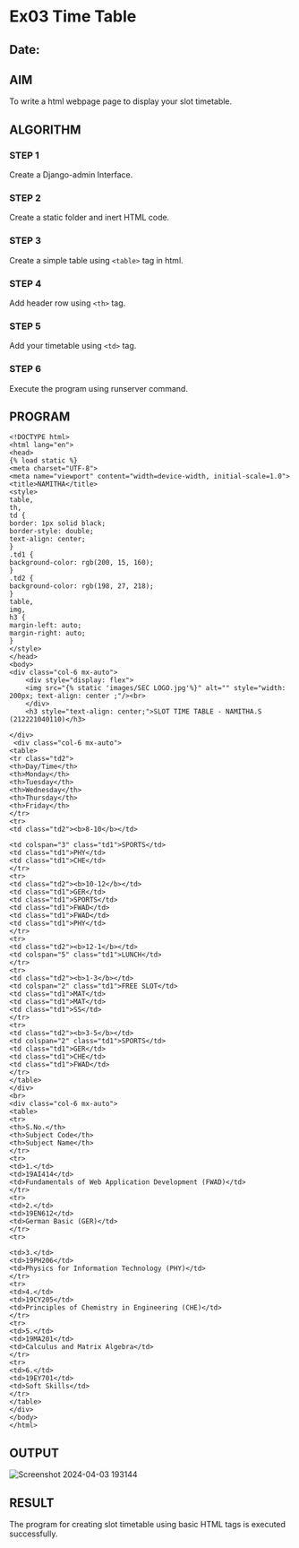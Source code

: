 # Ex03 Time Table
## Date:

## AIM
To write a html webpage page to display your slot timetable.

## ALGORITHM
### STEP 1
Create a Django-admin Interface.

### STEP 2
Create a static folder and inert HTML code.

### STEP 3
Create a simple table using ```<table>``` tag in html.

### STEP 4
Add header row using ```<th>``` tag.

### STEP 5
Add your timetable using ```<td>``` tag.

### STEP 6
Execute the program using runserver command.

## PROGRAM
```
<!DOCTYPE html>
<html lang="en">
<head>
{% load static %}
<meta charset="UTF-8">
<meta name="viewport" content="width=device-width, initial-scale=1.0">
<title>NAMITHA</title>
<style>
table,
th,
td {
border: 1px solid black;
border-style: double;
text-align: center;
}
.td1 {
background-color: rgb(200, 15, 160);
}
.td2 {
background-color: rgb(198, 27, 218);
}
table,
img,
h3 {
margin-left: auto;
margin-right: auto;
}
</style>
</head>
<body>
<div class="col-6 mx-auto"> 
    <div style="display: flex"> 
    <img src="{% static 'images/SEC LOGO.jpg'%}" alt="" style="width: 200px; text-align: center ;"/><br>
    </div>
    <h3 style="text-align: center;">SLOT TIME TABLE - NAMITHA.S (212221040110)</h3> 
      
</div>
 <div class="col-6 mx-auto"> 
<table>
<tr class="td2">
<th>Day/Time</th>
<th>Monday</th>
<th>Tuesday</th>
<th>Wednesday</th>
<th>Thursday</th>
<th>Friday</th>
</tr>
<tr>
<td class="td2"><b>8-10</b></td>

<td colspan="3" class="td1">SPORTS</td>
<td class="td1">PHY</td>
<td class="td1">CHE</td>
</tr>
<tr>
<td class="td2"><b>10-12</b></td>
<td class="td1">GER</td>
<td class="td1">SPORTS</td>
<td class="td1">FWAD</td>
<td class="td1">FWAD</td>
<td class="td1">PHY</td>
</tr>
<tr>
<td class="td2"><b>12-1</b></td>
<td colspan="5" class="td1">LUNCH</td>
</tr>
<tr>
<td class="td2"><b>1-3</b></td>
<td colspan="2" class="td1">FREE SLOT</td>
<td class="td1">MAT</td>
<td class="td1">MAT</td>
<td class="td1">SS</td>
</tr>
<tr>
<td class="td2"><b>3-5</b></td>
<td colspan="2" class="td1">SPORTS</td>
<td class="td1">GER</td>
<td class="td1">CHE</td>
<td class="td1">FWAD</td>
</tr>
</table>
</div>
<br>
<div class="col-6 mx-auto">
<table>
<tr>
<th>S.No.</th>
<th>Subject Code</th>
<th>Subject Name</th>
</tr>
<tr>
<td>1.</td>
<td>19AI414</td>
<td>Fundamentals of Web Application Development (FWAD)</td>
</tr>
<tr>
<td>2.</td>
<td>19EN612</td>
<td>German Basic (GER)</td>
</tr>
<tr>

<td>3.</td>
<td>19PH206</td>
<td>Physics for Information Technology (PHY)</td>
</tr>
<tr>
<td>4.</td>
<td>19CY205</td>
<td>Principles of Chemistry in Engineering (CHE)</td>
</tr>
<tr>
<td>5.</td>
<td>19MA201</td>
<td>Calculus and Matrix Algebra</td>
</tr>
<tr>
<td>6.</td>
<td>19EY701</td>
<td>Soft Skills</td>
</tr>
</table>
</div>
</body>
</html>
```
## OUTPUT
![Screenshot 2024-04-03 193144](https://github.com/NamithaS2710/slot/assets/133190822/ec390498-f734-42fb-bca2-64cd2de3bf2a)


## RESULT
The program for creating slot timetable using basic HTML tags is executed successfully.
